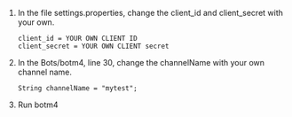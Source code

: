 1. In the file settings.properties, change the client_id and client_secret with your own.

   ```
   client_id = YOUR OWN CLIENT ID
   client_secret = YOUR OWN CLIENT secret
   ```

   

2. In the Bots/botm4, line 30, change the channelName with your own channel name.

   ```
   String channelName = "mytest";
   ```



3. Run botm4